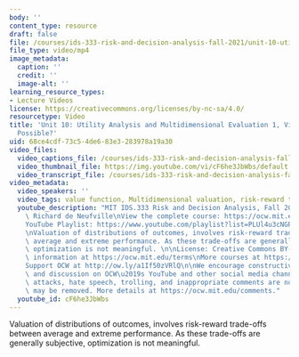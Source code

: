 ```yaml
---
body: ''
content_type: resource
draft: false
file: /courses/ids-333-risk-and-decision-analysis-fall-2021/unit-10-utility-video-1_360p_16_9.mp4
file_type: video/mp4
image_metadata:
  caption: ''
  credit: ''
  image-alt: ''
learning_resource_types:
- Lecture Videos
license: https://creativecommons.org/licenses/by-nc-sa/4.0/
resourcetype: Video
title: 'Unit 10: Utility Analysis and Multidimensional Evaluation 1, Video 1: Is Optimization
  Possible?'
uid: 68ce4cdf-73c5-4de6-83e3-283978a19a30
video_files:
  video_captions_file: /courses/ids-333-risk-and-decision-analysis-fall-2021/1iX10bR7BEqjpa3sJ89IJUovG13l77wDx_transcript.webvtt
  video_thumbnail_file: https://img.youtube.com/vi/cF6he3JbWbs/default.jpg
  video_transcript_file: /courses/ids-333-risk-and-decision-analysis-fall-2021/1iX10bR7BEqjpa3sJ89IJUovG13l77wDx_transcript.pdf
video_metadata:
  video_speakers: ''
  video_tags: value function, Multidimensional valuation, risk-reward trade-off, optimization
  youtube_description: "MIT IDS.333 Risk and Decision Analysis, Fall 2021\nInstructor:\
    \ Richard de Neufville\nView the complete course: https://ocw.mit.edu/IDS-333F21\n\
    YouTube Playlist: https://www.youtube.com/playlist?list=PLUl4u3cNGP62jwhTqp8_1kwrkDkxZhpQC\n\
    \nValuation of distributions of outcomes, involves risk-reward trade-offs between\
    \ average and extreme performance. As these trade-offs are generally subjective,\
    \ optimization is not meaningful. \n\nLicense: Creative Commons BY-NC-SA\nMore\
    \ information at https://ocw.mit.edu/terms\nMore courses at https://ocw.mit.edu\n\
    Support OCW at http://ow.ly/a1If50zVRlQ\n\nWe encourage constructive comments\
    \ and discussion on OCW\u2019s YouTube and other social media channels. Personal\
    \ attacks, hate speech, trolling, and inappropriate comments are not allowed and\
    \ may be removed. More details at https://ocw.mit.edu/comments."
  youtube_id: cF6he3JbWbs
---
```

Valuation of distributions of outcomes, involves risk-reward trade-offs between average and extreme performance. As these trade-offs are generally subjective, optimization is not meaningful.
